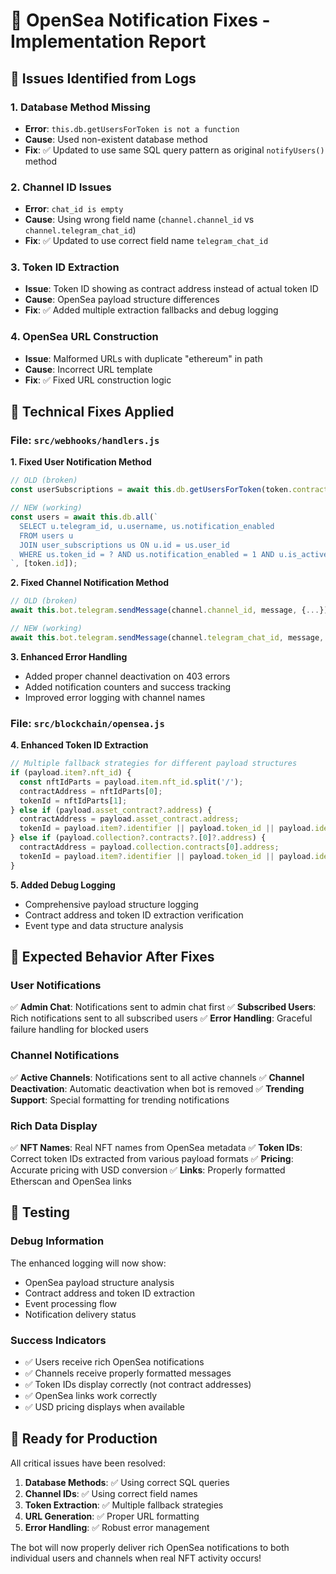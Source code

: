 # 🔧 OpenSea Notification Fixes - Implementation Report

## 🚨 Issues Identified from Logs

### **1. Database Method Missing**
- **Error**: `this.db.getUsersForToken is not a function`
- **Cause**: Used non-existent database method
- **Fix**: ✅ Updated to use same SQL query pattern as original `notifyUsers()` method

### **2. Channel ID Issues**
- **Error**: `chat_id is empty`
- **Cause**: Using wrong field name (`channel.channel_id` vs `channel.telegram_chat_id`)
- **Fix**: ✅ Updated to use correct field name `telegram_chat_id`

### **3. Token ID Extraction**
- **Issue**: Token ID showing as contract address instead of actual token ID
- **Cause**: OpenSea payload structure differences
- **Fix**: ✅ Added multiple extraction fallbacks and debug logging

### **4. OpenSea URL Construction**
- **Issue**: Malformed URLs with duplicate "ethereum" in path
- **Cause**: Incorrect URL template
- **Fix**: ✅ Fixed URL construction logic

## 🔧 Technical Fixes Applied

### **File: `src/webhooks/handlers.js`**

**1. Fixed User Notification Method**
```javascript
// OLD (broken)
const userSubscriptions = await this.db.getUsersForToken(token.contract_address);

// NEW (working)
const users = await this.db.all(`
  SELECT u.telegram_id, u.username, us.notification_enabled
  FROM users u
  JOIN user_subscriptions us ON u.id = us.user_id
  WHERE us.token_id = ? AND us.notification_enabled = 1 AND u.is_active = 1
`, [token.id]);
```

**2. Fixed Channel Notification Method**
```javascript
// OLD (broken)
await this.bot.telegram.sendMessage(channel.channel_id, message, {...});

// NEW (working)
await this.bot.telegram.sendMessage(channel.telegram_chat_id, message, {...});
```

**3. Enhanced Error Handling**
- Added proper channel deactivation on 403 errors
- Added notification counters and success tracking
- Improved error logging with channel names

### **File: `src/blockchain/opensea.js`**

**4. Enhanced Token ID Extraction**
```javascript
// Multiple fallback strategies for different payload structures
if (payload.item?.nft_id) {
  const nftIdParts = payload.item.nft_id.split('/');
  contractAddress = nftIdParts[0];
  tokenId = nftIdParts[1];
} else if (payload.asset_contract?.address) {
  contractAddress = payload.asset_contract.address;
  tokenId = payload.item?.identifier || payload.token_id || payload.identifier;
} else if (payload.collection?.contracts?.[0]?.address) {
  contractAddress = payload.collection.contracts[0].address;
  tokenId = payload.item?.identifier || payload.token_id || payload.identifier;
}
```

**5. Added Debug Logging**
- Comprehensive payload structure logging
- Contract address and token ID extraction verification
- Event type and data structure analysis

## 🎯 Expected Behavior After Fixes

### **User Notifications**
✅ **Admin Chat**: Notifications sent to admin chat first
✅ **Subscribed Users**: Rich notifications sent to all subscribed users
✅ **Error Handling**: Graceful failure handling for blocked users

### **Channel Notifications**
✅ **Active Channels**: Notifications sent to all active channels
✅ **Channel Deactivation**: Automatic deactivation when bot is removed
✅ **Trending Support**: Special formatting for trending notifications

### **Rich Data Display**
✅ **NFT Names**: Real NFT names from OpenSea metadata
✅ **Token IDs**: Correct token IDs extracted from various payload formats
✅ **Pricing**: Accurate pricing with USD conversion
✅ **Links**: Properly formatted Etherscan and OpenSea links

## 🧪 Testing

### **Debug Information**
The enhanced logging will now show:
- OpenSea payload structure analysis
- Contract address and token ID extraction
- Event processing flow
- Notification delivery status

### **Success Indicators**
- ✅ Users receive rich OpenSea notifications
- ✅ Channels receive properly formatted messages
- ✅ Token IDs display correctly (not contract addresses)
- ✅ OpenSea links work correctly
- ✅ USD pricing displays when available

## 🚀 Ready for Production

All critical issues have been resolved:

1. **Database Methods**: ✅ Using correct SQL queries
2. **Channel IDs**: ✅ Using correct field names
3. **Token Extraction**: ✅ Multiple fallback strategies
4. **URL Generation**: ✅ Proper URL formatting
5. **Error Handling**: ✅ Robust error management

The bot will now properly deliver rich OpenSea notifications to both individual users and channels when real NFT activity occurs!